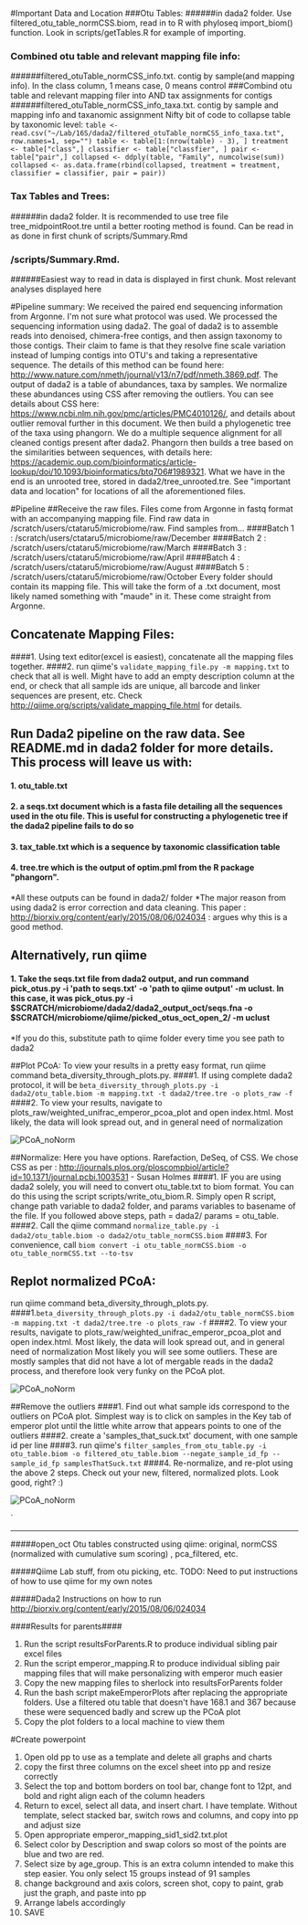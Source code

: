 #Important Data and Location
###Otu Tables: 
######in dada2 folder. Use filtered_otu_table_normCSS.biom, read in to R with phyloseq import_biom() function. Look in scripts/getTables.R for example of importing. 
### Combined otu table and relevant mapping file info: 
######filtered_otuTable_normCSS_info.txt. contig by sample(and mapping info). In the class column, 1 means case, 0 means control
###Combind otu table and relevant mapping filer into AND tax assignments for contigs
######filtered_otuTable_normCSS_info_taxa.txt. contig by sample and mapping info and taxanomic assignment
Nifty bit of code to collapse table by taxonomic level:
` table <- read.csv("~/Lab/16S/dada2/filtered_otuTable_normCSS_info_taxa.txt", row.names=1, sep="")
  table <- table[1:(nrow(table) - 3), ]
  treatment <- table["class",]
  classifier <- table["classfier", ]
  pair <- table["pair",]
  collapsed <- ddply(table, "Family", numcolwise(sum))
  collapsed <- as.data.frame(rbind(collapsed, treatment = treatment, classifier = classifier, pair = pair))
`
### Tax Tables and Trees: 
######in dada2 folder. It is recommended to use tree file tree_midpointRoot.tre until a better rooting method is found. Can be read in as done in first chunk of scripts/Summary.Rmd
### /scripts/Summary.Rmd. 
######Easiest way to read in data is displayed in first chunk. Most relevant analyses displayed here

#Pipeline summary:
We received the paired end sequencing information from Argonne. I'm not sure what protocol was used. We processed the sequencing information using dada2. The goal of dada2 is to assemble reads into denoised, chimera-free contigs, and then assign taxonomy to those contigs. Their claim to fame is that they resolve fine scale variation instead of lumping contigs into OTU's and taking a representative sequence. The details of this method can be found here: http://www.nature.com/nmeth/journal/v13/n7/pdf/nmeth.3869.pdf. The output of dada2 is a table of abundances, taxa by samples. We normalize these abundances using CSS after removing the outliers. You can see details about CSS here: https://www.ncbi.nlm.nih.gov/pmc/articles/PMC4010126/, and details about outlier removal further in this document. We then build a phylogenetic tree of the taxa using phangorn. We do a multiple sequence alignment for all cleaned contigs present after dada2. Phangorn then builds a tree based on the similarities between sequences, with details here: https://academic.oup.com/bioinformatics/article-lookup/doi/10.1093/bioinformatics/btq706#1989321. What we have in the end is an unrooted tree, stored in dada2/tree_unrooted.tre. See "important data and location" for locations of all the aforementioned files. 


#Pipeline
##Receive the raw files. Files come from Argonne in fastq format with an accompanying mapping file. Find raw data in /scratch/users/ctataru5/microbiome/raw. Find samples from...
####Batch 1 : /scratch/users/ctataru5/microbiome/raw/December
####Batch 2 : /scratch/users/ctataru5/microbiome/raw/March
####Batch 3 : /scratch/users/ctataru5/microbiome/raw/April
####Batch 4 : /scratch/users/ctataru5/microbiome/raw/August
####Batch 5 : /scratch/users/ctataru5/microbiome/raw/October
Every folder should contain its mapping file. This will take the form of a .txt document, most likely named something with "maude" in it. These come straight from Argonne.

## Concatenate Mapping Files:
####1. Using text editor(excel is easiest), concatenate all the mapping files together.
####2. run qiime's `validate_mapping_file.py -m mapping.txt` to check that all is well. Might have to add an empty description column at the end, or check that all sample ids are unique, all barcode and linker sequences are present, etc. Check http://qiime.org/scripts/validate_mapping_file.html for details.

## Run Dada2 pipeline on the raw data. See README.md in dada2 folder for more details. This process will leave us with:
#### 1. otu_table.txt
#### 2. a seqs.txt document which is a fasta file detailing all the sequences used in the otu file. This is useful for constructing a phylogenetic tree if the dada2 pipeline fails to do so
#### 3. tax_table.txt which is a sequence by taxonomic classification table
#### 4. tree.tre which is the output of optim.pml from the R package "phangorn". 
*All these outputs can be found in dada2/ folder
*The major reason from using dada2 is error correction and data cleaning. This paper : http://biorxiv.org/content/early/2015/08/06/024034 : argues why this is a good method.

## Alternatively, run qiime
#### 1. Take the seqs.txt file from dada2 output, and run command pick_otus.py -i 'path to seqs.txt' -o 'path to qiime output' -m uclust. In this case, it was pick_otus.py -i $SCRATCH/microbiome/dada2/dada2_output_oct/seqs.fna -o $SCRATCH/microbiome/qiime/picked_otus_oct_open_2/ -m uclust
*If you do this, substitute path to qiime folder every time you see path to dada2


##Plot PCoA:
To view your results in a pretty easy format, run qiime command beta_diversity_through_plots.py.
####1. If using complete dada2 protocol, it will be `beta_diversity_through_plots.py -i dada2/otu_table.biom -m mapping.txt -t dada2/tree.tre -o plots_raw -f`
####2. To view your results, navigate to plots_raw/weighted_unifrac_emperor_pcoa_plot and open index.html. Most likely, the data will look spread out, and in general need of normalization


![PCoA_noNorm](https://github.com/kiti15237/microbiome2/blob/master/figures/PCoA/dada2_noNorm_colPair.png)



##Normalize:
Here you have options. Rarefaction, DeSeq, of CSS. We chose CSS as per : http://journals.plos.org/ploscompbiol/article?id=10.1371/journal.pcbi.1003531 - Susan Holmes
####1. IF you are using dada2 solely, you will need to convert otu_table.txt to biom format. You can do this using the script scripts/write_otu_biom.R. Simply open R script, change path variable to dada2 folder, and params variables to basename of the file. If you followed above steps, path = dada2/ params = otu_table. 
####2. Call the qiime command `normalize_table.py -i dada2/otu_table.biom -o dada2/otu_table_normCSS.biom`
####3. For convenience, call `biom convert -i otu_table_normCSS.biom -o otu_table_normCSS.txt --to-tsv`


## Replot normalized PCoA:
run qiime command beta_diversity_through_plots.py.
####1.`beta_diversity_through_plots.py -i dada2/otu_table_normCSS.biom -m mapping.txt -t dada2/tree.tre -o plots_raw -f`
####2. To view your results, navigate to plots_raw/weighted_unifrac_emperor_pcoa_plot and open index.html. Most likely, the data will look spread out, and in general need of normalization
Most likely you will see some outliers. These are mostly samples that did not have a lot of mergable reads in the dada2 process, and therefore look very funky on the PCoA plot. 

![PCoA_noNorm](https://github.com/kiti15237/microbiome2/blob/master/figures/PCoA/dada2_normCSS_colPair.png)

##Remove the outliers
####1. Find out what sample ids correspond to the outliers on PCoA plot. Simplest way is to click on samples in the Key tab of emperor plot until the little white arrow that appears points to one of the outliers
####2. create a 'samples_that_suck.txt' document, with one sample id per line
####3. run qiime's `filter_samples_from_otu_table.py -i otu_table.biom -o filtered_otu_table.biom --negate_sample_id_fp --sample_id_fp samplesThatSuck.txt`
####4. Re-normalize, and re-plot using the above 2 steps. Check out your new, filtered, normalized plots. Look good, right? :)

![PCoA_noNorm](https://github.com/kiti15237/microbiome2/blob/master/figures/PCoA/dada2_normCSS_filtered_colPair.png)



`
____________________________________________________________________________________________________________

#####open_oct
Otu tables constructed using qiime: original, normCSS (normalized with cumulative sum scoring) , pca_filtered, etc.


#####Qiime
Lab stuff, from otu picking, etc. TODO: Need to put instructions of how to use qiime for my own notes

#####Dada2
Instructions on how to run
http://biorxiv.org/content/early/2015/08/06/024034











####Results for parents####
1. Run the script resultsForParents.R to produce individual sibling pair excel files
2. Run the script emperor_mapping.R to produce individual sibling pair mapping files that will make personalizing with emperor much easier
3. Copy the new mapping files to sherlock into resultsForParents folder
4. Run the bash script makeEmperorPlots after replacing the appropriate folders. Use a filtered otu table that doesn't have 168.1 and 367 because these were sequenced badly and screw up the PCoA plot
5. Copy the plot folders to a local machine to view them


#Create powerpoint
1. Open old pp to use as a template and delete all graphs and charts
2. copy the first three columns on the excel sheet into pp and resize correctly
3. Select the top and bottom borders on tool bar, change font to 12pt, and bold and right align each of the column headers
4. Return to excel, select all data, and insert chart. I have template. Without template, select stacked bar, switch rows and columns, and copy into pp and adjust size
5. Open appropriate emperor_mapping_sid1_sid2.txt.plot
6. Select color by Description and swap colors so most of the points are blue and two are red. 
7. Select size by age_group. This is an extra column intended to make this step easier. You only select 15 groups instead of 91 samples
8. change background and axis colors, screen shot, copy to paint, grab just the graph, and paste into pp
9. Arrange labels accordingly
10. SAVE
